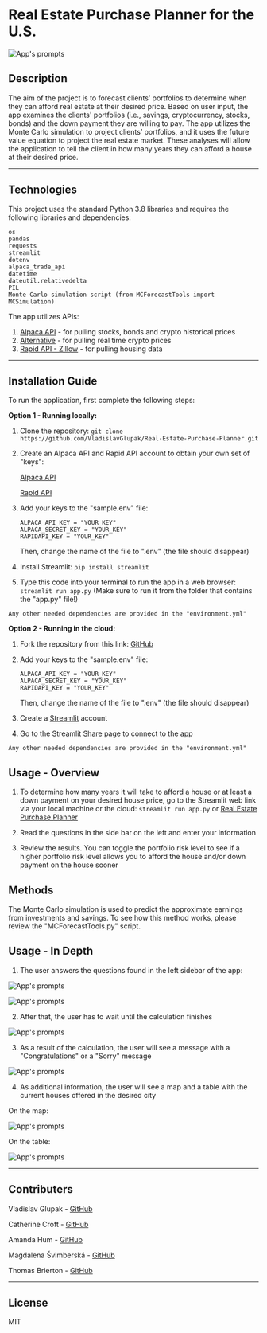 # Real Estate Purchase Planner for the U.S.

![App's prompts](pics/picture.jpg)

## Description

The aim of the project is to forecast clients’ portfolios to determine when they can afford real estate at their desired price. Based on user input, the app examines the clients' portfolios (i.e., savings, cryptocurrency, stocks, bonds) and the down payment they are willing to pay.
The app utilizes the Monte Carlo simulation to project clients’ portfolios, and it uses the future value equation to project the real estate market. These analyses will allow the application to tell the client in how many years they can afford a house at their desired price.

---

## Technologies

This project uses the standard Python 3.8 libraries and requires the following libraries and dependencies:

```
os
pandas
requests
streamlit
dotenv
alpaca_trade_api
datetime
dateutil.relativedelta
PIL
Monte Carlo simulation script (from MCForecastTools import MCSimulation)
```

The app utilizes APIs:

1. [Alpaca API](https://alpaca.markets) - for pulling stocks, bonds and crypto historical prices
2. [Alternative](https://alternative.me/crypto/api/) - for pulling real time crypto prices
3. [Rapid API - Zillow](https://rapidapi.com/apimaker/api/zillow-com1/) - for pulling housing data

---

## Installation Guide

To run the application, first complete the following steps:

**Option 1 - Running locally:**

1. Clone the repository: `git clone https://github.com/VladislavGlupak/Real-Estate-Purchase-Planner.git`

2. Create an Alpaca API and Rapid API account to obtain your own set of "keys":
   
   [Alpaca API](https://alpaca.markets/)

   [Rapid API](https://rapidapi.com/)

3. Add your keys to the "sample.env" file:
   ```
   ALPACA_API_KEY = "YOUR_KEY"
   ALPACA_SECRET_KEY = "YOUR_KEY"
   RAPIDAPI_KEY = "YOUR_KEY"
   ```
   Then, change the name of the file to ".env" (the file should disappear)

4. Install Streamlit: `pip install streamlit`

5. Type this code into your terminal to run the app in a web browser: `streamlit run app.py` (Make sure to run it from the folder that contains the "app.py" file!)
```
Any other needed dependencies are provided in the "environment.yml"
```

**Option 2 - Running in the cloud:**

1. Fork the repository from this link: [GitHub](https://github.com/VladislavGlupak/Real-Estate-Purchase-Planner)

2. Add your keys to the "sample.env" file:
   ```
   ALPACA_API_KEY = "YOUR_KEY"
   ALPACA_SECRET_KEY = "YOUR_KEY"
   RAPIDAPI_KEY = "YOUR_KEY"
   ```
   Then, change the name of the file to ".env" (the file should disappear)

3. Create a [Streamlit](https://streamlit.io/) account

4. Go to the Streamlit [Share](share.streamlit.io) page to connect to the app 
```
Any other needed dependencies are provided in the "environment.yml"
```

## Usage - Overview 

1. To determine how many years it will take to afford a house or at least a down payment on your desired house price, go to the Streamlit web link via your local machine or the cloud:
   `streamlit run app.py`
   or
   [Real Estate Purchase Planner](https://share.streamlit.io/vladislavglupak/real-estate-purchase-planner/main/app.py)
   
2. Read the questions in the side bar on the left and enter your information

3. Review the results. You can toggle the portfolio risk level to see if a higher portfolio risk level allows you to afford the house and/or down payment on the house sooner

## Methods

The Monte Carlo simulation is used to predict the approximate earnings from investments and savings. To see how this method works, please review the "MCForecastTools.py" script.

## Usage - In Depth 

1. The user answers the questions found in the left sidebar of the app:

![App's prompts](pics/sidebar_1.JPG)

![App's prompts](pics/sidebar_2.JPG)

2. After that, the user has to wait until the calculation finishes

![App's prompts](pics/spinner_.JPG)

3. As a result of the calculation, the user will see a message with a "Congratulations" or a "Sorry" message

![App's prompts](pics/result_1.JPG)

4. As additional information, the user will see a map and a table with the current houses offered in the desired city

On the map:

![App's prompts](pics/map.JPG)

On the table:

![App's prompts](pics/table.JPG)

---

## Contributers

Vladislav Glupak - [GitHub](https://github.com/VladislavGlupak)

Catherine Croft - [GitHub](https://github.com/ccroft6)

Amanda Hum - [GitHub](https://github.com/amandahum18)

Magdalena Švimberská - [GitHub](https://github.com/MagdaSvim)

Thomas Brierton - [GitHub](https://github.com/ThomasBrierton)

---

## License

MIT
